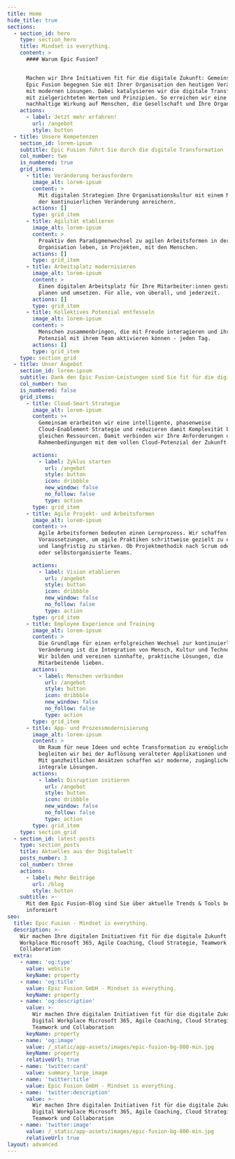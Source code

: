 ```yaml
---
title: Home
hide_title: true
sections:
  - section_id: hero
    type: section_hero
    title: Mindset is everything.
    content: >
      #### Warum Epic Fusion?


      Machen wir Ihre Initiativen fit für die digitale Zukunft: Gemeinsam mit
      Epic Fusion begegnen Sie mit Ihrer Organisation den heutigen Veränderung
      mit modernen Lösungen. Dabei katalysieren wir die digitale Transformation
      mit zielgerichteten Werten und Prinzipien. So erreichen wir eine
      nachhaltige Wirkung auf Menschen, die Gesellschaft und Ihre Organisation.
    actions:
      - label: Jetzt mehr erfahren!
        url: /angebot
        style: button
  - title: Unsere Kompetenzen
    section_id: lorem-ipsum
    subtitle: Epic Fusion führt Sie durch die digitale Transformation
    col_number: two
    is_numbered: true
    grid_items:
      - title: Veränderung herausfordern
        image_alt: lorem-ipsum
        content: >
          Mit digitalen Strategien Ihre Organisationskultur mit einem Mindset
          der kontinuierlichen Veränderung anreichern.
        actions: []
        type: grid_item
      - title: Agilität etablieren
        image_alt: lorem-ipsum
        content: >
          Proaktiv den Paradigmenwechsel zu agilen Arbeitsformen in der
          Organisation leben, in Projekten, mit den Menschen.
        actions: []
        type: grid_item
      - title: Arbeitsplatz modernisieren
        image_alt: lorem-ipsum
        content: >
          Einen digitalen Arbeitsplatz für Ihre Mitarbeiter:innen gestalten,
          planen und umsetzen. Für alle, von überall, und jederzeit.
        actions: []
        type: grid_item
      - title: Kollektives Potenzial entfesseln
        image_alt: lorem-ipsum
        content: >
          Menschen zusammenbringen, die mit Freude interagieren und ihr volles
          Potenzial mit ihrem Team aktivieren können - jeden Tag.
        actions: []
        type: grid_item
    type: section_grid
  - title: Unser Angebot
    section_id: lorem-ipsum
    subtitle: Dank den Epic Fusion-Leistungen sind Sie fit für die digitale Zukunft
    col_number: two
    is_numbered: false
    grid_items:
      - title: Cloud-Smart Strategie
        image_alt: lorem-ipsum
        content: >+
          Gemeinsam erarbeiten wir eine intelligente, phasenweise
          Cloud-Enablement Strategie und reduzieren damit Komplexität bei
          gleichen Ressourcen. Damit verbinden wir Ihre Anforderungen und
          Rahmenbedingungen mit dem vollen Cloud-Potenzial der Zukunft. 

        actions:
          - label: Zyklus starten
            url: /angebot
            style: button
            icon: dribbble
            new_window: false
            no_follow: false
            type: action
        type: grid_item
      - title: Agile Projekt- und Arbeitsformen
        image_alt: lorem-ipsum
        content: >+
          Agile Arbeitsformen bedeuten einen Lernprozess. Wir schaffen die
          Voraussetzungen, um agile Praktiken schrittweise gezielt zu etablieren
          und langfristig zu stärken. Ob Projektmethodik nach Scrum oder Kanban,
          oder selbstorganisierte Teams.

        actions:
          - label: Vision etablieren
            url: /angebot
            style: button
            icon: dribbble
            new_window: false
            no_follow: false
            type: action
        type: grid_item
      - title: Employee Experience und Training
        image_alt: lorem-ipsum
        content: >
          Die Grundlage für einen erfolgreichen Wechsel zur kontinuierlichen
          Veränderung ist die Integration von Mensch, Kultur und Technologie.
          Wir bilden und vereinen sinnhafte, praktische Lösungen, die
          Mitarbeitende lieben.
        actions:
          - label: Menschen verbinden
            url: /angebot
            style: button
            icon: dribbble
            new_window: false
            no_follow: false
            type: action
        type: grid_item
      - title: App- und Prozessmodernisierung
        image_alt: lorem-ipsum
        content: >
          Um Raum für neue Ideen und echte Transformation zu ermöglichen,
          begleiten wir bei der Auflösung veralteter Applikationen und Prozesse.
          Mit ganzheitlichen Ansätzen schaffen wir moderne, zugängliche und
          integrale Lösungen.
        actions:
          - label: Disruption initieren
            url: /angebot
            style: button
            icon: dribbble
            new_window: false
            no_follow: false
            type: action
        type: grid_item
    type: section_grid
  - section_id: latest-posts
    type: section_posts
    title: Aktuelles aus der Digitalwelt
    posts_number: 3
    col_number: three
    actions:
      - label: Mehr Beiträge
        url: /blog
        style: button
    subtitle: >-
      Mit dem Epic Fusion-Blog sind Sie über aktuelle Trends & Tools bestens
      informiert
seo:
  title: Epic Fusion - Mindset is everything.
  description: >-
    Wir machen Ihre digitalen Initiativen fit für die digitale Zukunft. Digital
    Workplace Microsoft 365, Agile Coaching, Cloud Strategie, Teamwork und
    Collaboration
  extra:
    - name: 'og:type'
      value: website
      keyName: property
    - name: 'og:title'
      value: Epic Fusion GmbH - Mindset is everything.
      keyName: property
    - name: 'og:description'
      value: >-
        Wir machen Ihre digitalen Initiativen fit für die digitale Zukunft.
        Digital Workplace Microsoft 365, Agile Coaching, Cloud Strategie,
        Teamwork und Collaboration
      keyName: property
    - name: 'og:image'
      value: /_static/app-assets/images/epic-fusion-bg-800-min.jpg
      keyName: property
      relativeUrl: true
    - name: 'twitter:card'
      value: summary_large_image
    - name: 'twitter:title'
      value: Epic Fusion GmbH - Mindset is everything.
    - name: 'twitter:description'
      value: >-
        Wir machen Ihre digitalen Initiativen fit für die digitale Zukunft.
        Digital Workplace Microsoft 365, Agile Coaching, Cloud Strategie,
        Teamwork und Collaboration
    - name: 'twitter:image'
      value: /_static/app-assets/images/epic-fusion-bg-800-min.jpg
      relativeUrl: true
layout: advanced
---
```

